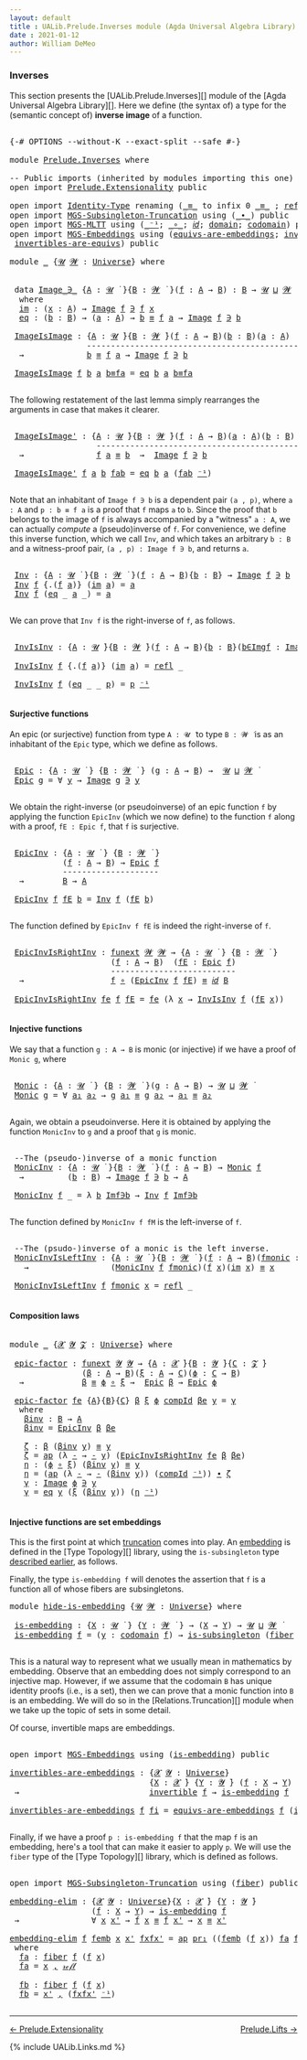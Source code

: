```yaml
---
layout: default
title : UALib.Prelude.Inverses module (Agda Universal Algebra Library)
date : 2021-01-12
author: William DeMeo
---
```


### <a id="inverses">Inverses</a>

This section presents the [UALib.Prelude.Inverses][] module of the [Agda Universal Algebra Library][].
Here we define (the syntax of) a type for the (semantic concept of) **inverse image** of a function.

<pre class="Agda">

<a id="391" class="Symbol">{-#</a> <a id="395" class="Keyword">OPTIONS</a> <a id="403" class="Pragma">--without-K</a> <a id="415" class="Pragma">--exact-split</a> <a id="429" class="Pragma">--safe</a> <a id="436" class="Symbol">#-}</a>

<a id="441" class="Keyword">module</a> <a id="448" href="Prelude.Inverses.html" class="Module">Prelude.Inverses</a> <a id="465" class="Keyword">where</a>

<a id="472" class="Comment">-- Public imports (inherited by modules importing this one)</a>
<a id="532" class="Keyword">open</a> <a id="537" class="Keyword">import</a> <a id="544" href="Prelude.Extensionality.html" class="Module">Prelude.Extensionality</a> <a id="567" class="Keyword">public</a> 

<a id="576" class="Keyword">open</a> <a id="581" class="Keyword">import</a> <a id="588" href="Identity-Type.html" class="Module">Identity-Type</a> <a id="602" class="Keyword">renaming</a> <a id="611" class="Symbol">(</a><a id="612" href="Identity-Type.html#121" class="Datatype Operator">_≡_</a> <a id="616" class="Symbol">to</a> <a id="619" class="Keyword">infix</a> <a id="625" class="Number">0</a> <a id="_≡_"></a><a id="627" href="Prelude.Inverses.html#627" class="Datatype Operator">_≡_</a> <a id="631" class="Symbol">;</a> <a id="633" href="Identity-Type.html#162" class="InductiveConstructor">refl</a> <a id="638" class="Symbol">to</a> <a id="refl"></a><a id="641" href="Prelude.Inverses.html#641" class="InductiveConstructor">𝓇ℯ𝒻𝓁</a><a id="645" class="Symbol">)</a> <a id="647" class="Keyword">public</a>
<a id="654" class="Keyword">open</a> <a id="659" class="Keyword">import</a> <a id="666" href="MGS-Subsingleton-Truncation.html" class="Module">MGS-Subsingleton-Truncation</a> <a id="694" class="Keyword">using</a> <a id="700" class="Symbol">(</a><a id="701" href="MGS-MLTT.html#5910" class="Function Operator">_∙_</a><a id="704" class="Symbol">)</a> <a id="706" class="Keyword">public</a>
<a id="713" class="Keyword">open</a> <a id="718" class="Keyword">import</a> <a id="725" href="MGS-MLTT.html" class="Module">MGS-MLTT</a> <a id="734" class="Keyword">using</a> <a id="740" class="Symbol">(</a><a id="741" href="MGS-MLTT.html#6125" class="Function Operator">_⁻¹</a><a id="744" class="Symbol">;</a> <a id="746" href="MGS-MLTT.html#3813" class="Function Operator">_∘_</a><a id="749" class="Symbol">;</a> <a id="751" href="MGS-MLTT.html#3778" class="Function">𝑖𝑑</a><a id="753" class="Symbol">;</a> <a id="755" href="MGS-MLTT.html#3944" class="Function">domain</a><a id="761" class="Symbol">;</a> <a id="763" href="MGS-MLTT.html#4021" class="Function">codomain</a><a id="771" class="Symbol">)</a> <a id="773" class="Keyword">public</a>
<a id="780" class="Keyword">open</a> <a id="785" class="Keyword">import</a> <a id="792" href="MGS-Embeddings.html" class="Module">MGS-Embeddings</a> <a id="807" class="Keyword">using</a> <a id="813" class="Symbol">(</a><a id="814" href="MGS-Embeddings.html#1410" class="Function">equivs-are-embeddings</a><a id="835" class="Symbol">;</a> <a id="837" href="MGS-Equivalences.html#370" class="Function">invertible</a><a id="847" class="Symbol">;</a>
 <a id="850" href="MGS-Equivalences.html#2127" class="Function">invertibles-are-equivs</a><a id="872" class="Symbol">)</a> <a id="874" class="Keyword">public</a>

<a id="882" class="Keyword">module</a> <a id="889" href="Prelude.Inverses.html#889" class="Module">_</a> <a id="891" class="Symbol">{</a><a id="892" href="Prelude.Inverses.html#892" class="Bound">𝓤</a> <a id="894" href="Prelude.Inverses.html#894" class="Bound">𝓦</a> <a id="896" class="Symbol">:</a> <a id="898" href="Agda.Primitive.html#423" class="Postulate">Universe</a><a id="906" class="Symbol">}</a> <a id="908" class="Keyword">where</a>


 <a id="917" class="Keyword">data</a> <a id="922" href="Prelude.Inverses.html#922" class="Datatype Operator">Image_∋_</a> <a id="931" class="Symbol">{</a><a id="932" href="Prelude.Inverses.html#932" class="Bound">A</a> <a id="934" class="Symbol">:</a> <a id="936" href="Prelude.Inverses.html#892" class="Bound">𝓤</a> <a id="938" href="Universes.html#403" class="Function Operator">̇</a> <a id="940" class="Symbol">}{</a><a id="942" href="Prelude.Inverses.html#942" class="Bound">B</a> <a id="944" class="Symbol">:</a> <a id="946" href="Prelude.Inverses.html#894" class="Bound">𝓦</a> <a id="948" href="Universes.html#403" class="Function Operator">̇</a> <a id="950" class="Symbol">}(</a><a id="952" href="Prelude.Inverses.html#952" class="Bound">f</a> <a id="954" class="Symbol">:</a> <a id="956" href="Prelude.Inverses.html#932" class="Bound">A</a> <a id="958" class="Symbol">→</a> <a id="960" href="Prelude.Inverses.html#942" class="Bound">B</a><a id="961" class="Symbol">)</a> <a id="963" class="Symbol">:</a> <a id="965" href="Prelude.Inverses.html#942" class="Bound">B</a> <a id="967" class="Symbol">→</a> <a id="969" href="Prelude.Inverses.html#892" class="Bound">𝓤</a> <a id="971" href="Agda.Primitive.html#636" class="Primitive Operator">⊔</a> <a id="973" href="Prelude.Inverses.html#894" class="Bound">𝓦</a> <a id="975" href="Universes.html#403" class="Function Operator">̇</a>
  <a id="979" class="Keyword">where</a>
  <a id="987" href="Prelude.Inverses.html#987" class="InductiveConstructor">im</a> <a id="990" class="Symbol">:</a> <a id="992" class="Symbol">(</a><a id="993" href="Prelude.Inverses.html#993" class="Bound">x</a> <a id="995" class="Symbol">:</a> <a id="997" href="Prelude.Inverses.html#932" class="Bound">A</a><a id="998" class="Symbol">)</a> <a id="1000" class="Symbol">→</a> <a id="1002" href="Prelude.Inverses.html#922" class="Datatype Operator">Image</a> <a id="1008" href="Prelude.Inverses.html#952" class="Bound">f</a> <a id="1010" href="Prelude.Inverses.html#922" class="Datatype Operator">∋</a> <a id="1012" href="Prelude.Inverses.html#952" class="Bound">f</a> <a id="1014" href="Prelude.Inverses.html#993" class="Bound">x</a>
  <a id="1018" href="Prelude.Inverses.html#1018" class="InductiveConstructor">eq</a> <a id="1021" class="Symbol">:</a> <a id="1023" class="Symbol">(</a><a id="1024" href="Prelude.Inverses.html#1024" class="Bound">b</a> <a id="1026" class="Symbol">:</a> <a id="1028" href="Prelude.Inverses.html#942" class="Bound">B</a><a id="1029" class="Symbol">)</a> <a id="1031" class="Symbol">→</a> <a id="1033" class="Symbol">(</a><a id="1034" href="Prelude.Inverses.html#1034" class="Bound">a</a> <a id="1036" class="Symbol">:</a> <a id="1038" href="Prelude.Inverses.html#932" class="Bound">A</a><a id="1039" class="Symbol">)</a> <a id="1041" class="Symbol">→</a> <a id="1043" href="Prelude.Inverses.html#1024" class="Bound">b</a> <a id="1045" href="Prelude.Equality.html#1231" class="Datatype Operator">≡</a> <a id="1047" href="Prelude.Inverses.html#952" class="Bound">f</a> <a id="1049" href="Prelude.Inverses.html#1034" class="Bound">a</a> <a id="1051" class="Symbol">→</a> <a id="1053" href="Prelude.Inverses.html#922" class="Datatype Operator">Image</a> <a id="1059" href="Prelude.Inverses.html#952" class="Bound">f</a> <a id="1061" href="Prelude.Inverses.html#922" class="Datatype Operator">∋</a> <a id="1063" href="Prelude.Inverses.html#1024" class="Bound">b</a>

 <a id="1067" href="Prelude.Inverses.html#1067" class="Function">ImageIsImage</a> <a id="1080" class="Symbol">:</a> <a id="1082" class="Symbol">{</a><a id="1083" href="Prelude.Inverses.html#1083" class="Bound">A</a> <a id="1085" class="Symbol">:</a> <a id="1087" href="Prelude.Inverses.html#892" class="Bound">𝓤</a> <a id="1089" href="Universes.html#403" class="Function Operator">̇</a><a id="1090" class="Symbol">}{</a><a id="1092" href="Prelude.Inverses.html#1092" class="Bound">B</a> <a id="1094" class="Symbol">:</a> <a id="1096" href="Prelude.Inverses.html#894" class="Bound">𝓦</a> <a id="1098" href="Universes.html#403" class="Function Operator">̇</a><a id="1099" class="Symbol">}(</a><a id="1101" href="Prelude.Inverses.html#1101" class="Bound">f</a> <a id="1103" class="Symbol">:</a> <a id="1105" href="Prelude.Inverses.html#1083" class="Bound">A</a> <a id="1107" class="Symbol">→</a> <a id="1109" href="Prelude.Inverses.html#1092" class="Bound">B</a><a id="1110" class="Symbol">)(</a><a id="1112" href="Prelude.Inverses.html#1112" class="Bound">b</a> <a id="1114" class="Symbol">:</a> <a id="1116" href="Prelude.Inverses.html#1092" class="Bound">B</a><a id="1117" class="Symbol">)(</a><a id="1119" href="Prelude.Inverses.html#1119" class="Bound">a</a> <a id="1121" class="Symbol">:</a> <a id="1123" href="Prelude.Inverses.html#1083" class="Bound">A</a><a id="1124" class="Symbol">)</a>
                <a id="1142" class="Comment">---------------------------------------------</a>
  <a id="1190" class="Symbol">→</a>             <a id="1204" href="Prelude.Inverses.html#1112" class="Bound">b</a> <a id="1206" href="Prelude.Equality.html#1231" class="Datatype Operator">≡</a> <a id="1208" href="Prelude.Inverses.html#1101" class="Bound">f</a> <a id="1210" href="Prelude.Inverses.html#1119" class="Bound">a</a> <a id="1212" class="Symbol">→</a> <a id="1214" href="Prelude.Inverses.html#922" class="Datatype Operator">Image</a> <a id="1220" href="Prelude.Inverses.html#1101" class="Bound">f</a> <a id="1222" href="Prelude.Inverses.html#922" class="Datatype Operator">∋</a> <a id="1224" href="Prelude.Inverses.html#1112" class="Bound">b</a>

 <a id="1228" href="Prelude.Inverses.html#1067" class="Function">ImageIsImage</a> <a id="1241" href="Prelude.Inverses.html#1241" class="Bound">f</a> <a id="1243" href="Prelude.Inverses.html#1243" class="Bound">b</a> <a id="1245" href="Prelude.Inverses.html#1245" class="Bound">a</a> <a id="1247" href="Prelude.Inverses.html#1247" class="Bound">b≡fa</a> <a id="1252" class="Symbol">=</a> <a id="1254" href="Prelude.Inverses.html#1018" class="InductiveConstructor">eq</a> <a id="1257" href="Prelude.Inverses.html#1243" class="Bound">b</a> <a id="1259" href="Prelude.Inverses.html#1245" class="Bound">a</a> <a id="1261" href="Prelude.Inverses.html#1247" class="Bound">b≡fa</a>

</pre>

The following restatement of the last lemma simply rearranges the arguments in case that makes it clearer.

<pre class="Agda">

 <a id="1402" href="Prelude.Inverses.html#1402" class="Function">ImageIsImage&#39;</a> <a id="1416" class="Symbol">:</a> <a id="1418" class="Symbol">{</a><a id="1419" href="Prelude.Inverses.html#1419" class="Bound">A</a> <a id="1421" class="Symbol">:</a> <a id="1423" href="Prelude.Inverses.html#892" class="Bound">𝓤</a> <a id="1425" href="Universes.html#403" class="Function Operator">̇</a><a id="1426" class="Symbol">}{</a><a id="1428" href="Prelude.Inverses.html#1428" class="Bound">B</a> <a id="1430" class="Symbol">:</a> <a id="1432" href="Prelude.Inverses.html#894" class="Bound">𝓦</a> <a id="1434" href="Universes.html#403" class="Function Operator">̇</a><a id="1435" class="Symbol">}(</a><a id="1437" href="Prelude.Inverses.html#1437" class="Bound">f</a> <a id="1439" class="Symbol">:</a> <a id="1441" href="Prelude.Inverses.html#1419" class="Bound">A</a> <a id="1443" class="Symbol">→</a> <a id="1445" href="Prelude.Inverses.html#1428" class="Bound">B</a><a id="1446" class="Symbol">)(</a><a id="1448" href="Prelude.Inverses.html#1448" class="Bound">a</a> <a id="1450" class="Symbol">:</a> <a id="1452" href="Prelude.Inverses.html#1419" class="Bound">A</a><a id="1453" class="Symbol">)(</a><a id="1455" href="Prelude.Inverses.html#1455" class="Bound">b</a> <a id="1457" class="Symbol">:</a> <a id="1459" href="Prelude.Inverses.html#1428" class="Bound">B</a><a id="1460" class="Symbol">)</a>
                  <a id="1480" class="Comment">---------------------------------------------</a>
  <a id="1528" class="Symbol">→</a>               <a id="1544" href="Prelude.Inverses.html#1437" class="Bound">f</a> <a id="1546" href="Prelude.Inverses.html#1448" class="Bound">a</a> <a id="1548" href="Prelude.Equality.html#1231" class="Datatype Operator">≡</a> <a id="1550" href="Prelude.Inverses.html#1455" class="Bound">b</a>  <a id="1553" class="Symbol">→</a>  <a id="1556" href="Prelude.Inverses.html#922" class="Datatype Operator">Image</a> <a id="1562" href="Prelude.Inverses.html#1437" class="Bound">f</a> <a id="1564" href="Prelude.Inverses.html#922" class="Datatype Operator">∋</a> <a id="1566" href="Prelude.Inverses.html#1455" class="Bound">b</a>

 <a id="1570" href="Prelude.Inverses.html#1402" class="Function">ImageIsImage&#39;</a> <a id="1584" href="Prelude.Inverses.html#1584" class="Bound">f</a> <a id="1586" href="Prelude.Inverses.html#1586" class="Bound">a</a> <a id="1588" href="Prelude.Inverses.html#1588" class="Bound">b</a> <a id="1590" href="Prelude.Inverses.html#1590" class="Bound">fab</a> <a id="1594" class="Symbol">=</a> <a id="1596" href="Prelude.Inverses.html#1018" class="InductiveConstructor">eq</a> <a id="1599" href="Prelude.Inverses.html#1588" class="Bound">b</a> <a id="1601" href="Prelude.Inverses.html#1586" class="Bound">a</a> <a id="1603" class="Symbol">(</a><a id="1604" href="Prelude.Inverses.html#1590" class="Bound">fab</a> <a id="1608" href="MGS-MLTT.html#6125" class="Function Operator">⁻¹</a><a id="1610" class="Symbol">)</a>

</pre>

Note that an inhabitant of `Image f ∋ b` is a dependent pair `(a , p)`, where `a : A` and `p : b ≡ f a` is a proof that `f` maps `a` to `b`.  Since the proof that `b` belongs to the image of `f` is always accompanied by a "witness" `a : A`, we can actually *compute* a (pseudo)inverse of `f`. For convenience, we define this inverse function, which we call `Inv`, and which takes an arbitrary `b : B` and a witness-proof pair, `(a , p) : Image f ∋ b`, and returns `a`.

<pre class="Agda">

 <a id="2110" href="Prelude.Inverses.html#2110" class="Function">Inv</a> <a id="2114" class="Symbol">:</a> <a id="2116" class="Symbol">{</a><a id="2117" href="Prelude.Inverses.html#2117" class="Bound">A</a> <a id="2119" class="Symbol">:</a> <a id="2121" href="Prelude.Inverses.html#892" class="Bound">𝓤</a> <a id="2123" href="Universes.html#403" class="Function Operator">̇</a> <a id="2125" class="Symbol">}{</a><a id="2127" href="Prelude.Inverses.html#2127" class="Bound">B</a> <a id="2129" class="Symbol">:</a> <a id="2131" href="Prelude.Inverses.html#894" class="Bound">𝓦</a> <a id="2133" href="Universes.html#403" class="Function Operator">̇</a> <a id="2135" class="Symbol">}(</a><a id="2137" href="Prelude.Inverses.html#2137" class="Bound">f</a> <a id="2139" class="Symbol">:</a> <a id="2141" href="Prelude.Inverses.html#2117" class="Bound">A</a> <a id="2143" class="Symbol">→</a> <a id="2145" href="Prelude.Inverses.html#2127" class="Bound">B</a><a id="2146" class="Symbol">){</a><a id="2148" href="Prelude.Inverses.html#2148" class="Bound">b</a> <a id="2150" class="Symbol">:</a> <a id="2152" href="Prelude.Inverses.html#2127" class="Bound">B</a><a id="2153" class="Symbol">}</a> <a id="2155" class="Symbol">→</a> <a id="2157" href="Prelude.Inverses.html#922" class="Datatype Operator">Image</a> <a id="2163" href="Prelude.Inverses.html#2137" class="Bound">f</a> <a id="2165" href="Prelude.Inverses.html#922" class="Datatype Operator">∋</a> <a id="2167" href="Prelude.Inverses.html#2148" class="Bound">b</a>  <a id="2170" class="Symbol">→</a>  <a id="2173" href="Prelude.Inverses.html#2117" class="Bound">A</a>
 <a id="2176" href="Prelude.Inverses.html#2110" class="Function">Inv</a> <a id="2180" href="Prelude.Inverses.html#2180" class="Bound">f</a> <a id="2182" class="Symbol">{</a><a id="2183" class="DottedPattern Symbol">.(</a><a id="2185" href="Prelude.Inverses.html#2180" class="DottedPattern Bound">f</a> <a id="2187" href="Prelude.Inverses.html#2195" class="DottedPattern Bound">a</a><a id="2188" class="DottedPattern Symbol">)</a><a id="2189" class="Symbol">}</a> <a id="2191" class="Symbol">(</a><a id="2192" href="Prelude.Inverses.html#987" class="InductiveConstructor">im</a> <a id="2195" href="Prelude.Inverses.html#2195" class="Bound">a</a><a id="2196" class="Symbol">)</a> <a id="2198" class="Symbol">=</a> <a id="2200" href="Prelude.Inverses.html#2195" class="Bound">a</a>
 <a id="2203" href="Prelude.Inverses.html#2110" class="Function">Inv</a> <a id="2207" href="Prelude.Inverses.html#2207" class="Bound">f</a> <a id="2209" class="Symbol">(</a><a id="2210" href="Prelude.Inverses.html#1018" class="InductiveConstructor">eq</a> <a id="2213" class="Symbol">_</a> <a id="2215" href="Prelude.Inverses.html#2215" class="Bound">a</a> <a id="2217" class="Symbol">_)</a> <a id="2220" class="Symbol">=</a> <a id="2222" href="Prelude.Inverses.html#2215" class="Bound">a</a>

</pre>

We can prove that `Inv f` is the right-inverse of `f`, as follows.

<pre class="Agda">

 <a id="2320" href="Prelude.Inverses.html#2320" class="Function">InvIsInv</a> <a id="2329" class="Symbol">:</a> <a id="2331" class="Symbol">{</a><a id="2332" href="Prelude.Inverses.html#2332" class="Bound">A</a> <a id="2334" class="Symbol">:</a> <a id="2336" href="Prelude.Inverses.html#892" class="Bound">𝓤</a> <a id="2338" href="Universes.html#403" class="Function Operator">̇</a><a id="2339" class="Symbol">}{</a><a id="2341" href="Prelude.Inverses.html#2341" class="Bound">B</a> <a id="2343" class="Symbol">:</a> <a id="2345" href="Prelude.Inverses.html#894" class="Bound">𝓦</a> <a id="2347" href="Universes.html#403" class="Function Operator">̇</a><a id="2348" class="Symbol">}(</a><a id="2350" href="Prelude.Inverses.html#2350" class="Bound">f</a> <a id="2352" class="Symbol">:</a> <a id="2354" href="Prelude.Inverses.html#2332" class="Bound">A</a> <a id="2356" class="Symbol">→</a> <a id="2358" href="Prelude.Inverses.html#2341" class="Bound">B</a><a id="2359" class="Symbol">){</a><a id="2361" href="Prelude.Inverses.html#2361" class="Bound">b</a> <a id="2363" class="Symbol">:</a> <a id="2365" href="Prelude.Inverses.html#2341" class="Bound">B</a><a id="2366" class="Symbol">}(</a><a id="2368" href="Prelude.Inverses.html#2368" class="Bound">b∈Imgf</a> <a id="2375" class="Symbol">:</a> <a id="2377" href="Prelude.Inverses.html#922" class="Datatype Operator">Image</a> <a id="2383" href="Prelude.Inverses.html#2350" class="Bound">f</a> <a id="2385" href="Prelude.Inverses.html#922" class="Datatype Operator">∋</a> <a id="2387" href="Prelude.Inverses.html#2361" class="Bound">b</a><a id="2388" class="Symbol">)</a> <a id="2390" class="Symbol">→</a> <a id="2392" href="Prelude.Inverses.html#2350" class="Bound">f</a><a id="2393" class="Symbol">(</a><a id="2394" href="Prelude.Inverses.html#2110" class="Function">Inv</a> <a id="2398" href="Prelude.Inverses.html#2350" class="Bound">f</a> <a id="2400" href="Prelude.Inverses.html#2368" class="Bound">b∈Imgf</a><a id="2406" class="Symbol">)</a> <a id="2408" href="Prelude.Equality.html#1231" class="Datatype Operator">≡</a> <a id="2410" href="Prelude.Inverses.html#2361" class="Bound">b</a>

 <a id="2414" href="Prelude.Inverses.html#2320" class="Function">InvIsInv</a> <a id="2423" href="Prelude.Inverses.html#2423" class="Bound">f</a> <a id="2425" class="Symbol">{</a><a id="2426" class="DottedPattern Symbol">.(</a><a id="2428" href="Prelude.Inverses.html#2423" class="DottedPattern Bound">f</a> <a id="2430" href="Prelude.Inverses.html#2438" class="DottedPattern Bound">a</a><a id="2431" class="DottedPattern Symbol">)</a><a id="2432" class="Symbol">}</a> <a id="2434" class="Symbol">(</a><a id="2435" href="Prelude.Inverses.html#987" class="InductiveConstructor">im</a> <a id="2438" href="Prelude.Inverses.html#2438" class="Bound">a</a><a id="2439" class="Symbol">)</a> <a id="2441" class="Symbol">=</a> <a id="2443" href="Prelude.Equality.html#1266" class="InductiveConstructor">refl</a> <a id="2448" class="Symbol">_</a>

 <a id="2452" href="Prelude.Inverses.html#2320" class="Function">InvIsInv</a> <a id="2461" href="Prelude.Inverses.html#2461" class="Bound">f</a> <a id="2463" class="Symbol">(</a><a id="2464" href="Prelude.Inverses.html#1018" class="InductiveConstructor">eq</a> <a id="2467" class="Symbol">_</a> <a id="2469" class="Symbol">_</a> <a id="2471" href="Prelude.Inverses.html#2471" class="Bound">p</a><a id="2472" class="Symbol">)</a> <a id="2474" class="Symbol">=</a> <a id="2476" href="Prelude.Inverses.html#2471" class="Bound">p</a> <a id="2478" href="MGS-MLTT.html#6125" class="Function Operator">⁻¹</a>

</pre>





#### <a id="surjective-functions">Surjective functions</a>

An epic (or surjective) function from type `A : 𝓤 ̇` to type `B : 𝓦 ̇` is as an inhabitant of the `Epic` type, which we define as follows.

<pre class="Agda">

 <a id="2713" href="Prelude.Inverses.html#2713" class="Function">Epic</a> <a id="2718" class="Symbol">:</a> <a id="2720" class="Symbol">{</a><a id="2721" href="Prelude.Inverses.html#2721" class="Bound">A</a> <a id="2723" class="Symbol">:</a> <a id="2725" href="Prelude.Inverses.html#892" class="Bound">𝓤</a> <a id="2727" href="Universes.html#403" class="Function Operator">̇</a> <a id="2729" class="Symbol">}</a> <a id="2731" class="Symbol">{</a><a id="2732" href="Prelude.Inverses.html#2732" class="Bound">B</a> <a id="2734" class="Symbol">:</a> <a id="2736" href="Prelude.Inverses.html#894" class="Bound">𝓦</a> <a id="2738" href="Universes.html#403" class="Function Operator">̇</a> <a id="2740" class="Symbol">}</a> <a id="2742" class="Symbol">(</a><a id="2743" href="Prelude.Inverses.html#2743" class="Bound">g</a> <a id="2745" class="Symbol">:</a> <a id="2747" href="Prelude.Inverses.html#2721" class="Bound">A</a> <a id="2749" class="Symbol">→</a> <a id="2751" href="Prelude.Inverses.html#2732" class="Bound">B</a><a id="2752" class="Symbol">)</a> <a id="2754" class="Symbol">→</a>  <a id="2757" href="Prelude.Inverses.html#892" class="Bound">𝓤</a> <a id="2759" href="Agda.Primitive.html#636" class="Primitive Operator">⊔</a> <a id="2761" href="Prelude.Inverses.html#894" class="Bound">𝓦</a> <a id="2763" href="Universes.html#403" class="Function Operator">̇</a>
 <a id="2766" href="Prelude.Inverses.html#2713" class="Function">Epic</a> <a id="2771" href="Prelude.Inverses.html#2771" class="Bound">g</a> <a id="2773" class="Symbol">=</a> <a id="2775" class="Symbol">∀</a> <a id="2777" href="Prelude.Inverses.html#2777" class="Bound">y</a> <a id="2779" class="Symbol">→</a> <a id="2781" href="Prelude.Inverses.html#922" class="Datatype Operator">Image</a> <a id="2787" href="Prelude.Inverses.html#2771" class="Bound">g</a> <a id="2789" href="Prelude.Inverses.html#922" class="Datatype Operator">∋</a> <a id="2791" href="Prelude.Inverses.html#2777" class="Bound">y</a>

</pre>

We obtain the right-inverse (or pseudoinverse) of an epic function `f` by applying the function `EpicInv` (which we now define) to the function `f` along with a proof, `fE : Epic f`, that `f` is surjective.

<pre class="Agda">

 <a id="3029" href="Prelude.Inverses.html#3029" class="Function">EpicInv</a> <a id="3037" class="Symbol">:</a> <a id="3039" class="Symbol">{</a><a id="3040" href="Prelude.Inverses.html#3040" class="Bound">A</a> <a id="3042" class="Symbol">:</a> <a id="3044" href="Prelude.Inverses.html#892" class="Bound">𝓤</a> <a id="3046" href="Universes.html#403" class="Function Operator">̇</a> <a id="3048" class="Symbol">}</a> <a id="3050" class="Symbol">{</a><a id="3051" href="Prelude.Inverses.html#3051" class="Bound">B</a> <a id="3053" class="Symbol">:</a> <a id="3055" href="Prelude.Inverses.html#894" class="Bound">𝓦</a> <a id="3057" href="Universes.html#403" class="Function Operator">̇</a> <a id="3059" class="Symbol">}</a>
           <a id="3072" class="Symbol">(</a><a id="3073" href="Prelude.Inverses.html#3073" class="Bound">f</a> <a id="3075" class="Symbol">:</a> <a id="3077" href="Prelude.Inverses.html#3040" class="Bound">A</a> <a id="3079" class="Symbol">→</a> <a id="3081" href="Prelude.Inverses.html#3051" class="Bound">B</a><a id="3082" class="Symbol">)</a> <a id="3084" class="Symbol">→</a> <a id="3086" href="Prelude.Inverses.html#2713" class="Function">Epic</a> <a id="3091" href="Prelude.Inverses.html#3073" class="Bound">f</a>
           <a id="3104" class="Comment">--------------------</a>
  <a id="3127" class="Symbol">→</a>        <a id="3136" href="Prelude.Inverses.html#3051" class="Bound">B</a> <a id="3138" class="Symbol">→</a> <a id="3140" href="Prelude.Inverses.html#3040" class="Bound">A</a>

 <a id="3144" href="Prelude.Inverses.html#3029" class="Function">EpicInv</a> <a id="3152" href="Prelude.Inverses.html#3152" class="Bound">f</a> <a id="3154" href="Prelude.Inverses.html#3154" class="Bound">fE</a> <a id="3157" href="Prelude.Inverses.html#3157" class="Bound">b</a> <a id="3159" class="Symbol">=</a> <a id="3161" href="Prelude.Inverses.html#2110" class="Function">Inv</a> <a id="3165" href="Prelude.Inverses.html#3152" class="Bound">f</a> <a id="3167" class="Symbol">(</a><a id="3168" href="Prelude.Inverses.html#3154" class="Bound">fE</a> <a id="3171" href="Prelude.Inverses.html#3157" class="Bound">b</a><a id="3172" class="Symbol">)</a>

</pre>

The function defined by `EpicInv f fE` is indeed the right-inverse of `f`.

<pre class="Agda">

 <a id="3278" href="Prelude.Inverses.html#3278" class="Function">EpicInvIsRightInv</a> <a id="3296" class="Symbol">:</a> <a id="3298" href="MGS-FunExt-from-Univalence.html#393" class="Function">funext</a> <a id="3305" href="Prelude.Inverses.html#894" class="Bound">𝓦</a> <a id="3307" href="Prelude.Inverses.html#894" class="Bound">𝓦</a> <a id="3309" class="Symbol">→</a> <a id="3311" class="Symbol">{</a><a id="3312" href="Prelude.Inverses.html#3312" class="Bound">A</a> <a id="3314" class="Symbol">:</a> <a id="3316" href="Prelude.Inverses.html#892" class="Bound">𝓤</a> <a id="3318" href="Universes.html#403" class="Function Operator">̇</a> <a id="3320" class="Symbol">}</a> <a id="3322" class="Symbol">{</a><a id="3323" href="Prelude.Inverses.html#3323" class="Bound">B</a> <a id="3325" class="Symbol">:</a> <a id="3327" href="Prelude.Inverses.html#894" class="Bound">𝓦</a> <a id="3329" href="Universes.html#403" class="Function Operator">̇</a> <a id="3331" class="Symbol">}</a>
                     <a id="3354" class="Symbol">(</a><a id="3355" href="Prelude.Inverses.html#3355" class="Bound">f</a> <a id="3357" class="Symbol">:</a> <a id="3359" href="Prelude.Inverses.html#3312" class="Bound">A</a> <a id="3361" class="Symbol">→</a> <a id="3363" href="Prelude.Inverses.html#3323" class="Bound">B</a><a id="3364" class="Symbol">)</a>  <a id="3367" class="Symbol">(</a><a id="3368" href="Prelude.Inverses.html#3368" class="Bound">fE</a> <a id="3371" class="Symbol">:</a> <a id="3373" href="Prelude.Inverses.html#2713" class="Function">Epic</a> <a id="3378" href="Prelude.Inverses.html#3355" class="Bound">f</a><a id="3379" class="Symbol">)</a>
                     <a id="3402" class="Comment">--------------------------</a>
  <a id="3431" class="Symbol">→</a>                  <a id="3450" href="Prelude.Inverses.html#3355" class="Bound">f</a> <a id="3452" href="MGS-MLTT.html#3813" class="Function Operator">∘</a> <a id="3454" class="Symbol">(</a><a id="3455" href="Prelude.Inverses.html#3029" class="Function">EpicInv</a> <a id="3463" href="Prelude.Inverses.html#3355" class="Bound">f</a> <a id="3465" href="Prelude.Inverses.html#3368" class="Bound">fE</a><a id="3467" class="Symbol">)</a> <a id="3469" href="Prelude.Equality.html#1231" class="Datatype Operator">≡</a> <a id="3471" href="MGS-MLTT.html#3778" class="Function">𝑖𝑑</a> <a id="3474" href="Prelude.Inverses.html#3323" class="Bound">B</a>

 <a id="3478" href="Prelude.Inverses.html#3278" class="Function">EpicInvIsRightInv</a> <a id="3496" href="Prelude.Inverses.html#3496" class="Bound">fe</a> <a id="3499" href="Prelude.Inverses.html#3499" class="Bound">f</a> <a id="3501" href="Prelude.Inverses.html#3501" class="Bound">fE</a> <a id="3504" class="Symbol">=</a> <a id="3506" href="Prelude.Inverses.html#3496" class="Bound">fe</a> <a id="3509" class="Symbol">(λ</a> <a id="3512" href="Prelude.Inverses.html#3512" class="Bound">x</a> <a id="3514" class="Symbol">→</a> <a id="3516" href="Prelude.Inverses.html#2320" class="Function">InvIsInv</a> <a id="3525" href="Prelude.Inverses.html#3499" class="Bound">f</a> <a id="3527" class="Symbol">(</a><a id="3528" href="Prelude.Inverses.html#3501" class="Bound">fE</a> <a id="3531" href="Prelude.Inverses.html#3512" class="Bound">x</a><a id="3532" class="Symbol">))</a>

</pre>





#### <a id="injective-functions">Injective functions</a>

We say that a function `g : A → B` is monic (or injective) if we have a proof of `Monic g`, where

<pre class="Agda">

 <a id="3724" href="Prelude.Inverses.html#3724" class="Function">Monic</a> <a id="3730" class="Symbol">:</a> <a id="3732" class="Symbol">{</a><a id="3733" href="Prelude.Inverses.html#3733" class="Bound">A</a> <a id="3735" class="Symbol">:</a> <a id="3737" href="Prelude.Inverses.html#892" class="Bound">𝓤</a> <a id="3739" href="Universes.html#403" class="Function Operator">̇</a> <a id="3741" class="Symbol">}</a> <a id="3743" class="Symbol">{</a><a id="3744" href="Prelude.Inverses.html#3744" class="Bound">B</a> <a id="3746" class="Symbol">:</a> <a id="3748" href="Prelude.Inverses.html#894" class="Bound">𝓦</a> <a id="3750" href="Universes.html#403" class="Function Operator">̇</a> <a id="3752" class="Symbol">}(</a><a id="3754" href="Prelude.Inverses.html#3754" class="Bound">g</a> <a id="3756" class="Symbol">:</a> <a id="3758" href="Prelude.Inverses.html#3733" class="Bound">A</a> <a id="3760" class="Symbol">→</a> <a id="3762" href="Prelude.Inverses.html#3744" class="Bound">B</a><a id="3763" class="Symbol">)</a> <a id="3765" class="Symbol">→</a> <a id="3767" href="Prelude.Inverses.html#892" class="Bound">𝓤</a> <a id="3769" href="Agda.Primitive.html#636" class="Primitive Operator">⊔</a> <a id="3771" href="Prelude.Inverses.html#894" class="Bound">𝓦</a> <a id="3773" href="Universes.html#403" class="Function Operator">̇</a>
 <a id="3776" href="Prelude.Inverses.html#3724" class="Function">Monic</a> <a id="3782" href="Prelude.Inverses.html#3782" class="Bound">g</a> <a id="3784" class="Symbol">=</a> <a id="3786" class="Symbol">∀</a> <a id="3788" href="Prelude.Inverses.html#3788" class="Bound">a₁</a> <a id="3791" href="Prelude.Inverses.html#3791" class="Bound">a₂</a> <a id="3794" class="Symbol">→</a> <a id="3796" href="Prelude.Inverses.html#3782" class="Bound">g</a> <a id="3798" href="Prelude.Inverses.html#3788" class="Bound">a₁</a> <a id="3801" href="Prelude.Equality.html#1231" class="Datatype Operator">≡</a> <a id="3803" href="Prelude.Inverses.html#3782" class="Bound">g</a> <a id="3805" href="Prelude.Inverses.html#3791" class="Bound">a₂</a> <a id="3808" class="Symbol">→</a> <a id="3810" href="Prelude.Inverses.html#3788" class="Bound">a₁</a> <a id="3813" href="Prelude.Equality.html#1231" class="Datatype Operator">≡</a> <a id="3815" href="Prelude.Inverses.html#3791" class="Bound">a₂</a>

</pre>

Again, we obtain a pseudoinverse. Here it is obtained by applying the function `MonicInv` to `g` and a proof that `g` is monic.

<pre class="Agda">

 <a id="3975" class="Comment">--The (pseudo-)inverse of a monic function</a>
 <a id="4019" href="Prelude.Inverses.html#4019" class="Function">MonicInv</a> <a id="4028" class="Symbol">:</a> <a id="4030" class="Symbol">{</a><a id="4031" href="Prelude.Inverses.html#4031" class="Bound">A</a> <a id="4033" class="Symbol">:</a> <a id="4035" href="Prelude.Inverses.html#892" class="Bound">𝓤</a> <a id="4037" href="Universes.html#403" class="Function Operator">̇</a> <a id="4039" class="Symbol">}{</a><a id="4041" href="Prelude.Inverses.html#4041" class="Bound">B</a> <a id="4043" class="Symbol">:</a> <a id="4045" href="Prelude.Inverses.html#894" class="Bound">𝓦</a> <a id="4047" href="Universes.html#403" class="Function Operator">̇</a> <a id="4049" class="Symbol">}(</a><a id="4051" href="Prelude.Inverses.html#4051" class="Bound">f</a> <a id="4053" class="Symbol">:</a> <a id="4055" href="Prelude.Inverses.html#4031" class="Bound">A</a> <a id="4057" class="Symbol">→</a> <a id="4059" href="Prelude.Inverses.html#4041" class="Bound">B</a><a id="4060" class="Symbol">)</a> <a id="4062" class="Symbol">→</a> <a id="4064" href="Prelude.Inverses.html#3724" class="Function">Monic</a> <a id="4070" href="Prelude.Inverses.html#4051" class="Bound">f</a>
  <a id="4074" class="Symbol">→</a>         <a id="4084" class="Symbol">(</a><a id="4085" href="Prelude.Inverses.html#4085" class="Bound">b</a> <a id="4087" class="Symbol">:</a> <a id="4089" href="Prelude.Inverses.html#4041" class="Bound">B</a><a id="4090" class="Symbol">)</a> <a id="4092" class="Symbol">→</a> <a id="4094" href="Prelude.Inverses.html#922" class="Datatype Operator">Image</a> <a id="4100" href="Prelude.Inverses.html#4051" class="Bound">f</a> <a id="4102" href="Prelude.Inverses.html#922" class="Datatype Operator">∋</a> <a id="4104" href="Prelude.Inverses.html#4085" class="Bound">b</a> <a id="4106" class="Symbol">→</a> <a id="4108" href="Prelude.Inverses.html#4031" class="Bound">A</a>

 <a id="4112" href="Prelude.Inverses.html#4019" class="Function">MonicInv</a> <a id="4121" href="Prelude.Inverses.html#4121" class="Bound">f</a> <a id="4123" class="Symbol">_</a> <a id="4125" class="Symbol">=</a> <a id="4127" class="Symbol">λ</a> <a id="4129" href="Prelude.Inverses.html#4129" class="Bound">b</a> <a id="4131" href="Prelude.Inverses.html#4131" class="Bound">Imf∋b</a> <a id="4137" class="Symbol">→</a> <a id="4139" href="Prelude.Inverses.html#2110" class="Function">Inv</a> <a id="4143" href="Prelude.Inverses.html#4121" class="Bound">f</a> <a id="4145" href="Prelude.Inverses.html#4131" class="Bound">Imf∋b</a>

</pre>

The function defined by `MonicInv f fM` is the left-inverse of `f`.

<pre class="Agda">

 <a id="4248" class="Comment">--The (psudo-)inverse of a monic is the left inverse.</a>
 <a id="4303" href="Prelude.Inverses.html#4303" class="Function">MonicInvIsLeftInv</a> <a id="4321" class="Symbol">:</a> <a id="4323" class="Symbol">{</a><a id="4324" href="Prelude.Inverses.html#4324" class="Bound">A</a> <a id="4326" class="Symbol">:</a> <a id="4328" href="Prelude.Inverses.html#892" class="Bound">𝓤</a> <a id="4330" href="Universes.html#403" class="Function Operator">̇</a> <a id="4332" class="Symbol">}{</a><a id="4334" href="Prelude.Inverses.html#4334" class="Bound">B</a> <a id="4336" class="Symbol">:</a> <a id="4338" href="Prelude.Inverses.html#894" class="Bound">𝓦</a> <a id="4340" href="Universes.html#403" class="Function Operator">̇</a> <a id="4342" class="Symbol">}(</a><a id="4344" href="Prelude.Inverses.html#4344" class="Bound">f</a> <a id="4346" class="Symbol">:</a> <a id="4348" href="Prelude.Inverses.html#4324" class="Bound">A</a> <a id="4350" class="Symbol">→</a> <a id="4352" href="Prelude.Inverses.html#4334" class="Bound">B</a><a id="4353" class="Symbol">)(</a><a id="4355" href="Prelude.Inverses.html#4355" class="Bound">fmonic</a> <a id="4362" class="Symbol">:</a> <a id="4364" href="Prelude.Inverses.html#3724" class="Function">Monic</a> <a id="4370" href="Prelude.Inverses.html#4344" class="Bound">f</a><a id="4371" class="Symbol">)(</a><a id="4373" href="Prelude.Inverses.html#4373" class="Bound">x</a> <a id="4375" class="Symbol">:</a> <a id="4377" href="Prelude.Inverses.html#4324" class="Bound">A</a><a id="4378" class="Symbol">)</a>
   <a id="4383" class="Symbol">→</a>                 <a id="4401" class="Symbol">(</a><a id="4402" href="Prelude.Inverses.html#4019" class="Function">MonicInv</a> <a id="4411" href="Prelude.Inverses.html#4344" class="Bound">f</a> <a id="4413" href="Prelude.Inverses.html#4355" class="Bound">fmonic</a><a id="4419" class="Symbol">)(</a><a id="4421" href="Prelude.Inverses.html#4344" class="Bound">f</a> <a id="4423" href="Prelude.Inverses.html#4373" class="Bound">x</a><a id="4424" class="Symbol">)(</a><a id="4426" href="Prelude.Inverses.html#987" class="InductiveConstructor">im</a> <a id="4429" href="Prelude.Inverses.html#4373" class="Bound">x</a><a id="4430" class="Symbol">)</a> <a id="4432" href="Prelude.Equality.html#1231" class="Datatype Operator">≡</a> <a id="4434" href="Prelude.Inverses.html#4373" class="Bound">x</a>

 <a id="4438" href="Prelude.Inverses.html#4303" class="Function">MonicInvIsLeftInv</a> <a id="4456" href="Prelude.Inverses.html#4456" class="Bound">f</a> <a id="4458" href="Prelude.Inverses.html#4458" class="Bound">fmonic</a> <a id="4465" href="Prelude.Inverses.html#4465" class="Bound">x</a> <a id="4467" class="Symbol">=</a> <a id="4469" href="Prelude.Equality.html#1266" class="InductiveConstructor">refl</a> <a id="4474" class="Symbol">_</a>

</pre>



#### <a id="composition-laws">Composition laws</a>

<pre class="Agda">

<a id="4557" class="Keyword">module</a> <a id="4564" href="Prelude.Inverses.html#4564" class="Module">_</a> <a id="4566" class="Symbol">{</a><a id="4567" href="Prelude.Inverses.html#4567" class="Bound">𝓧</a> <a id="4569" href="Prelude.Inverses.html#4569" class="Bound">𝓨</a> <a id="4571" href="Prelude.Inverses.html#4571" class="Bound">𝓩</a> <a id="4573" class="Symbol">:</a> <a id="4575" href="Agda.Primitive.html#423" class="Postulate">Universe</a><a id="4583" class="Symbol">}</a> <a id="4585" class="Keyword">where</a>

 <a id="4593" href="Prelude.Inverses.html#4593" class="Function">epic-factor</a> <a id="4605" class="Symbol">:</a> <a id="4607" href="MGS-FunExt-from-Univalence.html#393" class="Function">funext</a> <a id="4614" href="Prelude.Inverses.html#4569" class="Bound">𝓨</a> <a id="4616" href="Prelude.Inverses.html#4569" class="Bound">𝓨</a> <a id="4618" class="Symbol">→</a> <a id="4620" class="Symbol">{</a><a id="4621" href="Prelude.Inverses.html#4621" class="Bound">A</a> <a id="4623" class="Symbol">:</a> <a id="4625" href="Prelude.Inverses.html#4567" class="Bound">𝓧</a> <a id="4627" href="Universes.html#403" class="Function Operator">̇</a><a id="4628" class="Symbol">}{</a><a id="4630" href="Prelude.Inverses.html#4630" class="Bound">B</a> <a id="4632" class="Symbol">:</a> <a id="4634" href="Prelude.Inverses.html#4569" class="Bound">𝓨</a> <a id="4636" href="Universes.html#403" class="Function Operator">̇</a><a id="4637" class="Symbol">}{</a><a id="4639" href="Prelude.Inverses.html#4639" class="Bound">C</a> <a id="4641" class="Symbol">:</a> <a id="4643" href="Prelude.Inverses.html#4571" class="Bound">𝓩</a> <a id="4645" href="Universes.html#403" class="Function Operator">̇</a><a id="4646" class="Symbol">}</a>
               <a id="4663" class="Symbol">(</a><a id="4664" href="Prelude.Inverses.html#4664" class="Bound">β</a> <a id="4666" class="Symbol">:</a> <a id="4668" href="Prelude.Inverses.html#4621" class="Bound">A</a> <a id="4670" class="Symbol">→</a> <a id="4672" href="Prelude.Inverses.html#4630" class="Bound">B</a><a id="4673" class="Symbol">)(</a><a id="4675" href="Prelude.Inverses.html#4675" class="Bound">ξ</a> <a id="4677" class="Symbol">:</a> <a id="4679" href="Prelude.Inverses.html#4621" class="Bound">A</a> <a id="4681" class="Symbol">→</a> <a id="4683" href="Prelude.Inverses.html#4639" class="Bound">C</a><a id="4684" class="Symbol">)(</a><a id="4686" href="Prelude.Inverses.html#4686" class="Bound">ϕ</a> <a id="4688" class="Symbol">:</a> <a id="4690" href="Prelude.Inverses.html#4639" class="Bound">C</a> <a id="4692" class="Symbol">→</a> <a id="4694" href="Prelude.Inverses.html#4630" class="Bound">B</a><a id="4695" class="Symbol">)</a>
  <a id="4699" class="Symbol">→</a>            <a id="4712" href="Prelude.Inverses.html#4664" class="Bound">β</a> <a id="4714" href="Prelude.Equality.html#1231" class="Datatype Operator">≡</a> <a id="4716" href="Prelude.Inverses.html#4686" class="Bound">ϕ</a> <a id="4718" href="MGS-MLTT.html#3813" class="Function Operator">∘</a> <a id="4720" href="Prelude.Inverses.html#4675" class="Bound">ξ</a> <a id="4722" class="Symbol">→</a>  <a id="4725" href="Prelude.Inverses.html#2713" class="Function">Epic</a> <a id="4730" href="Prelude.Inverses.html#4664" class="Bound">β</a> <a id="4732" class="Symbol">→</a> <a id="4734" href="Prelude.Inverses.html#2713" class="Function">Epic</a> <a id="4739" href="Prelude.Inverses.html#4686" class="Bound">ϕ</a>

 <a id="4743" href="Prelude.Inverses.html#4593" class="Function">epic-factor</a> <a id="4755" href="Prelude.Inverses.html#4755" class="Bound">fe</a> <a id="4758" class="Symbol">{</a><a id="4759" href="Prelude.Inverses.html#4759" class="Bound">A</a><a id="4760" class="Symbol">}{</a><a id="4762" href="Prelude.Inverses.html#4762" class="Bound">B</a><a id="4763" class="Symbol">}{</a><a id="4765" href="Prelude.Inverses.html#4765" class="Bound">C</a><a id="4766" class="Symbol">}</a> <a id="4768" href="Prelude.Inverses.html#4768" class="Bound">β</a> <a id="4770" href="Prelude.Inverses.html#4770" class="Bound">ξ</a> <a id="4772" href="Prelude.Inverses.html#4772" class="Bound">ϕ</a> <a id="4774" href="Prelude.Inverses.html#4774" class="Bound">compId</a> <a id="4781" href="Prelude.Inverses.html#4781" class="Bound">βe</a> <a id="4784" href="Prelude.Inverses.html#4784" class="Bound">y</a> <a id="4786" class="Symbol">=</a> <a id="4788" href="Prelude.Inverses.html#4988" class="Function">γ</a>
  <a id="4792" class="Keyword">where</a>
   <a id="4801" href="Prelude.Inverses.html#4801" class="Function">βinv</a> <a id="4806" class="Symbol">:</a> <a id="4808" href="Prelude.Inverses.html#4762" class="Bound">B</a> <a id="4810" class="Symbol">→</a> <a id="4812" href="Prelude.Inverses.html#4759" class="Bound">A</a>
   <a id="4817" href="Prelude.Inverses.html#4801" class="Function">βinv</a> <a id="4822" class="Symbol">=</a> <a id="4824" href="Prelude.Inverses.html#3029" class="Function">EpicInv</a> <a id="4832" href="Prelude.Inverses.html#4768" class="Bound">β</a> <a id="4834" href="Prelude.Inverses.html#4781" class="Bound">βe</a>

   <a id="4841" href="Prelude.Inverses.html#4841" class="Function">ζ</a> <a id="4843" class="Symbol">:</a> <a id="4845" href="Prelude.Inverses.html#4768" class="Bound">β</a> <a id="4847" class="Symbol">(</a><a id="4848" href="Prelude.Inverses.html#4801" class="Function">βinv</a> <a id="4853" href="Prelude.Inverses.html#4784" class="Bound">y</a><a id="4854" class="Symbol">)</a> <a id="4856" href="Prelude.Equality.html#1231" class="Datatype Operator">≡</a> <a id="4858" href="Prelude.Inverses.html#4784" class="Bound">y</a>
   <a id="4863" href="Prelude.Inverses.html#4841" class="Function">ζ</a> <a id="4865" class="Symbol">=</a> <a id="4867" href="MGS-MLTT.html#6613" class="Function">ap</a> <a id="4870" class="Symbol">(λ</a> <a id="4873" href="Prelude.Inverses.html#4873" class="Bound">-</a> <a id="4875" class="Symbol">→</a> <a id="4877" href="Prelude.Inverses.html#4873" class="Bound">-</a> <a id="4879" href="Prelude.Inverses.html#4784" class="Bound">y</a><a id="4880" class="Symbol">)</a> <a id="4882" class="Symbol">(</a><a id="4883" href="Prelude.Inverses.html#3278" class="Function">EpicInvIsRightInv</a> <a id="4901" href="Prelude.Inverses.html#4755" class="Bound">fe</a> <a id="4904" href="Prelude.Inverses.html#4768" class="Bound">β</a> <a id="4906" href="Prelude.Inverses.html#4781" class="Bound">βe</a><a id="4908" class="Symbol">)</a>
   <a id="4913" href="Prelude.Inverses.html#4913" class="Function">η</a> <a id="4915" class="Symbol">:</a> <a id="4917" class="Symbol">(</a><a id="4918" href="Prelude.Inverses.html#4772" class="Bound">ϕ</a> <a id="4920" href="MGS-MLTT.html#3813" class="Function Operator">∘</a> <a id="4922" href="Prelude.Inverses.html#4770" class="Bound">ξ</a><a id="4923" class="Symbol">)</a> <a id="4925" class="Symbol">(</a><a id="4926" href="Prelude.Inverses.html#4801" class="Function">βinv</a> <a id="4931" href="Prelude.Inverses.html#4784" class="Bound">y</a><a id="4932" class="Symbol">)</a> <a id="4934" href="Prelude.Equality.html#1231" class="Datatype Operator">≡</a> <a id="4936" href="Prelude.Inverses.html#4784" class="Bound">y</a>
   <a id="4941" href="Prelude.Inverses.html#4913" class="Function">η</a> <a id="4943" class="Symbol">=</a> <a id="4945" class="Symbol">(</a><a id="4946" href="MGS-MLTT.html#6613" class="Function">ap</a> <a id="4949" class="Symbol">(λ</a> <a id="4952" href="Prelude.Inverses.html#4952" class="Bound">-</a> <a id="4954" class="Symbol">→</a> <a id="4956" href="Prelude.Inverses.html#4952" class="Bound">-</a> <a id="4958" class="Symbol">(</a><a id="4959" href="Prelude.Inverses.html#4801" class="Function">βinv</a> <a id="4964" href="Prelude.Inverses.html#4784" class="Bound">y</a><a id="4965" class="Symbol">))</a> <a id="4968" class="Symbol">(</a><a id="4969" href="Prelude.Inverses.html#4774" class="Bound">compId</a> <a id="4976" href="MGS-MLTT.html#6125" class="Function Operator">⁻¹</a><a id="4978" class="Symbol">))</a> <a id="4981" href="MGS-MLTT.html#5910" class="Function Operator">∙</a> <a id="4983" href="Prelude.Inverses.html#4841" class="Function">ζ</a>
   <a id="4988" href="Prelude.Inverses.html#4988" class="Function">γ</a> <a id="4990" class="Symbol">:</a> <a id="4992" href="Prelude.Inverses.html#922" class="Datatype Operator">Image</a> <a id="4998" href="Prelude.Inverses.html#4772" class="Bound">ϕ</a> <a id="5000" href="Prelude.Inverses.html#922" class="Datatype Operator">∋</a> <a id="5002" href="Prelude.Inverses.html#4784" class="Bound">y</a>
   <a id="5007" href="Prelude.Inverses.html#4988" class="Function">γ</a> <a id="5009" class="Symbol">=</a> <a id="5011" href="Prelude.Inverses.html#1018" class="InductiveConstructor">eq</a> <a id="5014" href="Prelude.Inverses.html#4784" class="Bound">y</a> <a id="5016" class="Symbol">(</a><a id="5017" href="Prelude.Inverses.html#4770" class="Bound">ξ</a> <a id="5019" class="Symbol">(</a><a id="5020" href="Prelude.Inverses.html#4801" class="Function">βinv</a> <a id="5025" href="Prelude.Inverses.html#4784" class="Bound">y</a><a id="5026" class="Symbol">))</a> <a id="5029" class="Symbol">(</a><a id="5030" href="Prelude.Inverses.html#4913" class="Function">η</a> <a id="5032" href="MGS-MLTT.html#6125" class="Function Operator">⁻¹</a><a id="5034" class="Symbol">)</a>

</pre>





#### Injective functions are set embeddings

This is the first point at which [truncation](UALib.Preface.html#truncation) comes into play.  An [embedding](https://www.cs.bham.ac.uk/~mhe/HoTT-UF-in-Agda-Lecture-Notes/HoTT-UF-Agda.html#embeddings) is defined in the [Type Topology][] library, using the `is-subsingleton` type [described earlier](Prelude.Extensionality.html#alternative-extensionality-type), as follows.


Finally, the type `is-embedding f` will denotes the assertion that `f` is a function all of whose fibers are subsingletons.

<pre class="Agda">
<a id="5611" class="Keyword">module</a> <a id="hide-is-embedding"></a><a id="5618" href="Prelude.Inverses.html#5618" class="Module">hide-is-embedding</a> <a id="5636" class="Symbol">{</a><a id="5637" href="Prelude.Inverses.html#5637" class="Bound">𝓤</a> <a id="5639" href="Prelude.Inverses.html#5639" class="Bound">𝓦</a> <a id="5641" class="Symbol">:</a> <a id="5643" href="Agda.Primitive.html#423" class="Postulate">Universe</a><a id="5651" class="Symbol">}</a> <a id="5653" class="Keyword">where</a>

 <a id="hide-is-embedding.is-embedding"></a><a id="5661" href="Prelude.Inverses.html#5661" class="Function">is-embedding</a> <a id="5674" class="Symbol">:</a> <a id="5676" class="Symbol">{</a><a id="5677" href="Prelude.Inverses.html#5677" class="Bound">X</a> <a id="5679" class="Symbol">:</a> <a id="5681" href="Prelude.Inverses.html#5637" class="Bound">𝓤</a> <a id="5683" href="Universes.html#403" class="Function Operator">̇</a> <a id="5685" class="Symbol">}</a> <a id="5687" class="Symbol">{</a><a id="5688" href="Prelude.Inverses.html#5688" class="Bound">Y</a> <a id="5690" class="Symbol">:</a> <a id="5692" href="Prelude.Inverses.html#5639" class="Bound">𝓦</a> <a id="5694" href="Universes.html#403" class="Function Operator">̇</a> <a id="5696" class="Symbol">}</a> <a id="5698" class="Symbol">→</a> <a id="5700" class="Symbol">(</a><a id="5701" href="Prelude.Inverses.html#5677" class="Bound">X</a> <a id="5703" class="Symbol">→</a> <a id="5705" href="Prelude.Inverses.html#5688" class="Bound">Y</a><a id="5706" class="Symbol">)</a> <a id="5708" class="Symbol">→</a> <a id="5710" href="Prelude.Inverses.html#5637" class="Bound">𝓤</a> <a id="5712" href="Agda.Primitive.html#636" class="Primitive Operator">⊔</a> <a id="5714" href="Prelude.Inverses.html#5639" class="Bound">𝓦</a> <a id="5716" href="Universes.html#403" class="Function Operator">̇</a>
 <a id="5719" href="Prelude.Inverses.html#5661" class="Function">is-embedding</a> <a id="5732" href="Prelude.Inverses.html#5732" class="Bound">f</a> <a id="5734" class="Symbol">=</a> <a id="5736" class="Symbol">(</a><a id="5737" href="Prelude.Inverses.html#5737" class="Bound">y</a> <a id="5739" class="Symbol">:</a> <a id="5741" href="MGS-MLTT.html#4021" class="Function">codomain</a> <a id="5750" href="Prelude.Inverses.html#5732" class="Bound">f</a><a id="5751" class="Symbol">)</a> <a id="5753" class="Symbol">→</a> <a id="5755" href="MGS-Basic-UF.html#743" class="Function">is-subsingleton</a> <a id="5771" class="Symbol">(</a><a id="5772" href="MGS-Equivalences.html#501" class="Function">fiber</a> <a id="5778" href="Prelude.Inverses.html#5732" class="Bound">f</a> <a id="5780" href="Prelude.Inverses.html#5737" class="Bound">y</a><a id="5781" class="Symbol">)</a>

</pre>

This is a natural way to represent what we usually mean in mathematics by embedding.  Observe that an embedding does not simply correspond to an injective map.  However, if we assume that the codomain `B` has unique identity proofs (i.e., is a set), then we can prove that a monic function into `B` is an embedding. We will do so in the [Relations.Truncation][] module when we take up the topic of sets in some detail.

Of course, invertible maps are embeddings.

<pre class="Agda">

<a id="6274" class="Keyword">open</a> <a id="6279" class="Keyword">import</a> <a id="6286" href="MGS-Embeddings.html" class="Module">MGS-Embeddings</a> <a id="6301" class="Keyword">using</a> <a id="6307" class="Symbol">(</a><a id="6308" href="MGS-Embeddings.html#384" class="Function">is-embedding</a><a id="6320" class="Symbol">)</a> <a id="6322" class="Keyword">public</a>

<a id="invertibles-are-embeddings"></a><a id="6330" href="Prelude.Inverses.html#6330" class="Function">invertibles-are-embeddings</a> <a id="6357" class="Symbol">:</a> <a id="6359" class="Symbol">{</a><a id="6360" href="Prelude.Inverses.html#6360" class="Bound">𝓧</a> <a id="6362" href="Prelude.Inverses.html#6362" class="Bound">𝓨</a> <a id="6364" class="Symbol">:</a> <a id="6366" href="Agda.Primitive.html#423" class="Postulate">Universe</a><a id="6374" class="Symbol">}</a>
                             <a id="6405" class="Symbol">{</a><a id="6406" href="Prelude.Inverses.html#6406" class="Bound">X</a> <a id="6408" class="Symbol">:</a> <a id="6410" href="Prelude.Inverses.html#6360" class="Bound">𝓧</a> <a id="6412" href="Universes.html#403" class="Function Operator">̇</a><a id="6413" class="Symbol">}</a> <a id="6415" class="Symbol">{</a><a id="6416" href="Prelude.Inverses.html#6416" class="Bound">Y</a> <a id="6418" class="Symbol">:</a> <a id="6420" href="Prelude.Inverses.html#6362" class="Bound">𝓨</a> <a id="6422" href="Universes.html#403" class="Function Operator">̇</a><a id="6423" class="Symbol">}</a> <a id="6425" class="Symbol">(</a><a id="6426" href="Prelude.Inverses.html#6426" class="Bound">f</a> <a id="6428" class="Symbol">:</a> <a id="6430" href="Prelude.Inverses.html#6406" class="Bound">X</a> <a id="6432" class="Symbol">→</a> <a id="6434" href="Prelude.Inverses.html#6416" class="Bound">Y</a><a id="6435" class="Symbol">)</a>
 <a id="6438" class="Symbol">→</a>                           <a id="6466" href="MGS-Equivalences.html#370" class="Function">invertible</a> <a id="6477" href="Prelude.Inverses.html#6426" class="Bound">f</a> <a id="6479" class="Symbol">→</a> <a id="6481" href="MGS-Embeddings.html#384" class="Function">is-embedding</a> <a id="6494" href="Prelude.Inverses.html#6426" class="Bound">f</a>

<a id="6497" href="Prelude.Inverses.html#6330" class="Function">invertibles-are-embeddings</a> <a id="6524" href="Prelude.Inverses.html#6524" class="Bound">f</a> <a id="6526" href="Prelude.Inverses.html#6526" class="Bound">fi</a> <a id="6529" class="Symbol">=</a> <a id="6531" href="MGS-Embeddings.html#1410" class="Function">equivs-are-embeddings</a> <a id="6553" href="Prelude.Inverses.html#6524" class="Bound">f</a> <a id="6555" class="Symbol">(</a><a id="6556" href="MGS-Equivalences.html#2127" class="Function">invertibles-are-equivs</a> <a id="6579" href="Prelude.Inverses.html#6524" class="Bound">f</a> <a id="6581" href="Prelude.Inverses.html#6526" class="Bound">fi</a><a id="6583" class="Symbol">)</a>

</pre>

Finally, if we have a proof `p : is-embedding f` that the map `f` is an embedding, here's a tool that can make it easier to apply `p`.  We will use the `fiber` type of the [Type Topology][] library, which is defined as follows.



<pre class="Agda">

<a id="6843" class="Keyword">open</a> <a id="6848" class="Keyword">import</a> <a id="6855" href="MGS-Subsingleton-Truncation.html" class="Module">MGS-Subsingleton-Truncation</a> <a id="6883" class="Keyword">using</a> <a id="6889" class="Symbol">(</a><a id="6890" href="MGS-Equivalences.html#501" class="Function">fiber</a><a id="6895" class="Symbol">)</a> <a id="6897" class="Keyword">public</a>

<a id="embedding-elim"></a><a id="6905" href="Prelude.Inverses.html#6905" class="Function">embedding-elim</a> <a id="6920" class="Symbol">:</a> <a id="6922" class="Symbol">{</a><a id="6923" href="Prelude.Inverses.html#6923" class="Bound">𝓧</a> <a id="6925" href="Prelude.Inverses.html#6925" class="Bound">𝓨</a> <a id="6927" class="Symbol">:</a> <a id="6929" href="Agda.Primitive.html#423" class="Postulate">Universe</a><a id="6937" class="Symbol">}{</a><a id="6939" href="Prelude.Inverses.html#6939" class="Bound">X</a> <a id="6941" class="Symbol">:</a> <a id="6943" href="Prelude.Inverses.html#6923" class="Bound">𝓧</a> <a id="6945" href="Universes.html#403" class="Function Operator">̇</a><a id="6946" class="Symbol">}</a> <a id="6948" class="Symbol">{</a><a id="6949" href="Prelude.Inverses.html#6949" class="Bound">Y</a> <a id="6951" class="Symbol">:</a> <a id="6953" href="Prelude.Inverses.html#6925" class="Bound">𝓨</a> <a id="6955" href="Universes.html#403" class="Function Operator">̇</a><a id="6956" class="Symbol">}</a>
                 <a id="6975" class="Symbol">(</a><a id="6976" href="Prelude.Inverses.html#6976" class="Bound">f</a> <a id="6978" class="Symbol">:</a> <a id="6980" href="Prelude.Inverses.html#6939" class="Bound">X</a> <a id="6982" class="Symbol">→</a> <a id="6984" href="Prelude.Inverses.html#6949" class="Bound">Y</a><a id="6985" class="Symbol">)</a> <a id="6987" class="Symbol">→</a> <a id="6989" href="MGS-Embeddings.html#384" class="Function">is-embedding</a> <a id="7002" href="Prelude.Inverses.html#6976" class="Bound">f</a>
 <a id="7005" class="Symbol">→</a>               <a id="7021" class="Symbol">∀</a> <a id="7023" href="Prelude.Inverses.html#7023" class="Bound">x</a> <a id="7025" href="Prelude.Inverses.html#7025" class="Bound">x&#39;</a> <a id="7028" class="Symbol">→</a> <a id="7030" href="Prelude.Inverses.html#6976" class="Bound">f</a> <a id="7032" href="Prelude.Inverses.html#7023" class="Bound">x</a> <a id="7034" href="Prelude.Equality.html#1231" class="Datatype Operator">≡</a> <a id="7036" href="Prelude.Inverses.html#6976" class="Bound">f</a> <a id="7038" href="Prelude.Inverses.html#7025" class="Bound">x&#39;</a> <a id="7041" class="Symbol">→</a> <a id="7043" href="Prelude.Inverses.html#7023" class="Bound">x</a> <a id="7045" href="Prelude.Equality.html#1231" class="Datatype Operator">≡</a> <a id="7047" href="Prelude.Inverses.html#7025" class="Bound">x&#39;</a>

<a id="7051" href="Prelude.Inverses.html#6905" class="Function">embedding-elim</a> <a id="7066" href="Prelude.Inverses.html#7066" class="Bound">f</a> <a id="7068" href="Prelude.Inverses.html#7068" class="Bound">femb</a> <a id="7073" href="Prelude.Inverses.html#7073" class="Bound">x</a> <a id="7075" href="Prelude.Inverses.html#7075" class="Bound">x&#39;</a> <a id="7078" href="Prelude.Inverses.html#7078" class="Bound">fxfx&#39;</a> <a id="7084" class="Symbol">=</a> <a id="7086" href="MGS-MLTT.html#6613" class="Function">ap</a> <a id="7089" href="MGS-MLTT.html#2942" class="Function">pr₁</a> <a id="7093" class="Symbol">((</a><a id="7095" href="Prelude.Inverses.html#7068" class="Bound">femb</a> <a id="7100" class="Symbol">(</a><a id="7101" href="Prelude.Inverses.html#7066" class="Bound">f</a> <a id="7103" href="Prelude.Inverses.html#7073" class="Bound">x</a><a id="7104" class="Symbol">))</a> <a id="7107" href="Prelude.Inverses.html#7123" class="Function">fa</a> <a id="7110" href="Prelude.Inverses.html#7161" class="Function">fb</a><a id="7112" class="Symbol">)</a>
 <a id="7115" class="Keyword">where</a>
  <a id="7123" href="Prelude.Inverses.html#7123" class="Function">fa</a> <a id="7126" class="Symbol">:</a> <a id="7128" href="MGS-Equivalences.html#501" class="Function">fiber</a> <a id="7134" href="Prelude.Inverses.html#7066" class="Bound">f</a> <a id="7136" class="Symbol">(</a><a id="7137" href="Prelude.Inverses.html#7066" class="Bound">f</a> <a id="7139" href="Prelude.Inverses.html#7073" class="Bound">x</a><a id="7140" class="Symbol">)</a>
  <a id="7144" href="Prelude.Inverses.html#7123" class="Function">fa</a> <a id="7147" class="Symbol">=</a> <a id="7149" href="Prelude.Inverses.html#7073" class="Bound">x</a> <a id="7151" href="Prelude.Preliminaries.html#14538" class="InductiveConstructor Operator">,</a> <a id="7153" href="Prelude.Equality.html#1245" class="InductiveConstructor">𝓇ℯ𝒻𝓁</a>

  <a id="7161" href="Prelude.Inverses.html#7161" class="Function">fb</a> <a id="7164" class="Symbol">:</a> <a id="7166" href="MGS-Equivalences.html#501" class="Function">fiber</a> <a id="7172" href="Prelude.Inverses.html#7066" class="Bound">f</a> <a id="7174" class="Symbol">(</a><a id="7175" href="Prelude.Inverses.html#7066" class="Bound">f</a> <a id="7177" href="Prelude.Inverses.html#7073" class="Bound">x</a><a id="7178" class="Symbol">)</a>
  <a id="7182" href="Prelude.Inverses.html#7161" class="Function">fb</a> <a id="7185" class="Symbol">=</a> <a id="7187" href="Prelude.Inverses.html#7075" class="Bound">x&#39;</a> <a id="7190" href="Prelude.Preliminaries.html#14538" class="InductiveConstructor Operator">,</a> <a id="7192" class="Symbol">(</a><a id="7193" href="Prelude.Inverses.html#7078" class="Bound">fxfx&#39;</a> <a id="7199" href="MGS-MLTT.html#6125" class="Function Operator">⁻¹</a><a id="7201" class="Symbol">)</a>

</pre>


-------------------------------------


[← Prelude.Extensionality](Prelude.Extensionality.html)
<span style="float:right;">[Prelude.Lifts →](Prelude.Lifts.html)</span>


{% include UALib.Links.md %}


